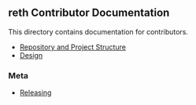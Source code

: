 ## reth Contributor Documentation

This directory contains documentation for contributors.

- [Repository and Project Structure](./repo)
- [Design](./design)

### Meta

- [Releasing](./release.md)
